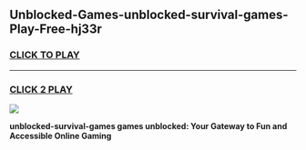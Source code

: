 
## Unblocked-Games-unblocked-survival-games-Play-Free-hj33r
<h3>
<a href="https://premium76.site?title=unblocked-survival-games&ref=09A">CLICK TO PLAY</a></h3>
<hr>

<h3>
<a href="https://premium76.site?title=unblocked-survival-games&ref=09A">CLICK 2 PLAY</a>
  
</h3>

<a href="https://premium76.site?title=unblocked-survival-games&ref=09A"><img src="https://clearcache.store/games.png"></a>


**unblocked-survival-games games unblocked: Your Gateway to Fun and Accessible Online Gaming**
